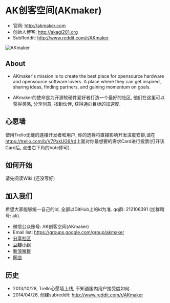 AK创客空间(AKmaker)
=================

* 官网: <http://akmaker.com>
* 创始人博客: <http://akagi201.org>
* SubReddit: <http://www.reddit.com/r/AKmaker>

![AKmaker](http://akagi201.qiniudn.com/akmaker_qr.jpg)

About
-----
* AKmaker's mission is to create the best place for opensource hardware and opensource software lovers. A place where they can get inspired, sharing ideas, finding partners, and gaining momentum on goals.

* AKmaker的使命是为开源软硬件爱好者打造一个最好的社区, 他们在这里可以获得灵感, 分享创意, 找到伙伴, 获得通向目标的加速度.

心愿墙
-----
使用Trello无缝的连接开发者和用户, 你的选择将直接影响开发进度安排,请在<https://trello.com/b/V7PxkUG9/rd>上面对你最想要的需求Card进行投票(打开该Card后, 点击右下角的Vote即可).

如何开始
-------
请先阅读Wiki.(还没写好)


加入我们
-------
希望大家能够统一自己的id, 全部以GitHub上的id为准.
qq群: 212106391 (加群暗号: ak).

* 微信公众账号: AK创客空间(AKmaker)
* Email list: <https://groups.google.com/group/akmaker>
* [分享社区](http://www.reddit.com/r/AKmaker)
* [豆瓣小组](http://www.douban.com/group/500680/)
* [新浪微群](http://q.weibo.com/1929743)
* [网店](http://shop.akagi201.org)

历史
---
* 2013/10/28, Trello心愿墙上线, 不知道国内用户接受度如何.
* 2014/04/26, 创建subreddit: <http://www.reddit.com/r/AKmaker>

